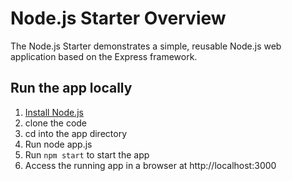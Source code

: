 # Node.js Starter Overview

The Node.js Starter demonstrates a simple, reusable Node.js web application based on the Express framework.

## Run the app locally

1. [Install Node.js][]
2. clone the code 
3. cd into the app directory
4. Run node app.js
5. Run `npm start` to start the app
6. Access the running app in a browser at http://localhost:3000

[Install Node.js]: https://nodejs.org/en/download/

